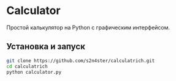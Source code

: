 # Calculator

Простой калькулятор на Python с графическим интерфейсом.

## Установка и запуск

```bash
git clone https://github.com/s2n4ster/calculatrich.git
cd calculatrich
python calculator.py
```
